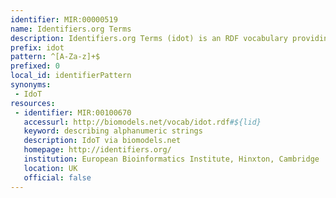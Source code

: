 ```yaml
---
identifier: MIR:00000519
name: Identifiers.org Terms
description: Identifiers.org Terms (idot) is an RDF vocabulary providing useful terms for describing datasets.
prefix: idot
pattern: ^[A-Za-z]+$
prefixed: 0
local_id: identifierPattern
synonyms:
 - IdoT
resources:
 - identifier: MIR:00100670
   accessurl: http://biomodels.net/vocab/idot.rdf#${lid}
   keyword: describing alphanumeric strings
   description: IdoT via biomodels.net
   homepage: http://identifiers.org/
   institution: European Bioinformatics Institute, Hinxton, Cambridge
   location: UK
   official: false
---
```

